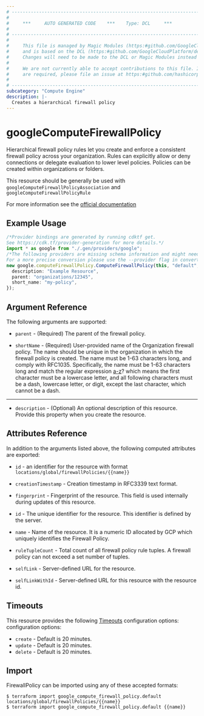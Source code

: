 ```yaml
---
# ----------------------------------------------------------------------------
#
#     ***     AUTO GENERATED CODE    ***    Type: DCL     ***
#
# ----------------------------------------------------------------------------
#
#     This file is managed by Magic Modules (https:#github.com/GoogleCloudPlatform/magic-modules)
#     and is based on the DCL (https:#github.com/GoogleCloudPlatform/declarative-resource-client-library).
#     Changes will need to be made to the DCL or Magic Modules instead of here.
#
#     We are not currently able to accept contributions to this file. If changes
#     are required, please file an issue at https:#github.com/hashicorp/terraform-provider-google/issues/new/choose
#
# ----------------------------------------------------------------------------
subcategory: "Compute Engine"
description: |-
  Creates a hierarchical firewall policy
---
```


# googleComputeFirewallPolicy

Hierarchical firewall policy rules let you create and enforce a consistent firewall policy across your organization. Rules can explicitly allow or deny connections or delegate evaluation to lower level policies. Policies can be created within organizations or folders.

This resource should be generally be used with `googleComputeFirewallPolicyAssociation` and `googleComputeFirewallPolicyRule`

For more information see the [official documentation](https://cloud.google.com/vpc/docs/firewall-policies)

## Example Usage

```typescript
/*Provider bindings are generated by running cdktf get.
See https://cdk.tf/provider-generation for more details.*/
import * as google from "./.gen/providers/google";
/*The following providers are missing schema information and might need manual adjustments to synthesize correctly: google.
For a more precise conversion please use the --provider flag in convert.*/
new google.computeFirewallPolicy.ComputeFirewallPolicy(this, "default", {
  description: "Example Resource",
  parent: "organizations/12345",
  short_name: "my-policy",
});

```

## Argument Reference

The following arguments are supported:

*   `parent` -
    (Required)
    The parent of the firewall policy.

*   `shortName` -
    (Required)
    User-provided name of the Organization firewall policy. The name should be unique in the organization in which the firewall policy is created. The name must be 1-63 characters long, and comply with RFC1035. Specifically, the name must be 1-63 characters long and match the regular expression [a-z]([-a-z0-9]*[a-z0-9])? which means the first character must be a lowercase letter, and all following characters must be a dash, lowercase letter, or digit, except the last character, which cannot be a dash.

***

* `description` -
  (Optional)
  An optional description of this resource. Provide this property when you create the resource.

## Attributes Reference

In addition to the arguments listed above, the following computed attributes are exported:

*   `id` - an identifier for the resource with format `locations/global/firewallPolicies/{{name}}`

*   `creationTimestamp` -
    Creation timestamp in RFC3339 text format.

*   `fingerprint` -
    Fingerprint of the resource. This field is used internally during updates of this resource.

*   `id` -
    The unique identifier for the resource. This identifier is defined by the server.

*   `name` -
    Name of the resource. It is a numeric ID allocated by GCP which uniquely identifies the Firewall Policy.

*   `ruleTupleCount` -
    Total count of all firewall policy rule tuples. A firewall policy can not exceed a set number of tuples.

*   `selfLink` -
    Server-defined URL for the resource.

*   `selfLinkWithId` -
    Server-defined URL for this resource with the resource id.

## Timeouts

This resource provides the following
[Timeouts](https://developer.hashicorp.com/terraform/plugin/sdkv2/resources/retries-and-customizable-timeouts) configuration options: configuration options:

* `create` - Default is 20 minutes.
* `update` - Default is 20 minutes.
* `delete` - Default is 20 minutes.

## Import

FirewallPolicy can be imported using any of these accepted formats:

```console
$ terraform import google_compute_firewall_policy.default locations/global/firewallPolicies/{{name}}
$ terraform import google_compute_firewall_policy.default {{name}}
```

